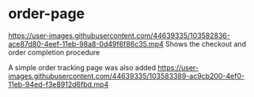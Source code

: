 # order-page
https://user-images.githubusercontent.com/44639335/103582836-ace87d80-4eef-11eb-98a8-0d49f6f86c35.mp4
Shows the checkout and order completion procedure

A simple order tracking page was also added
https://user-images.githubusercontent.com/44639335/103583389-ac9cb200-4ef0-11eb-94ed-f3e8912d6fbd.mp4
